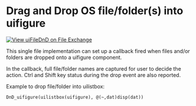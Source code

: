 # Drag and Drop OS file/folder(s) into uifigure
[![View uiFileDnD on File Exchange](https://www.mathworks.com/matlabcentral/images/matlab-file-exchange.svg)](https://www.mathworks.com/matlabcentral/fileexchange/80656-uifilednd)

This single file implementation can set up a callback fired when files and/or folders are dropped onto a uifigure component. 

In the callback, full file/folder names are captured for user to decide the action. Ctrl and Shift key status during the drop event are also reported.

Example to drop file/folder into uilistbox:
    
    DnD_uifigure(uilistbox(uifigure), @(~,dat)disp(dat))
